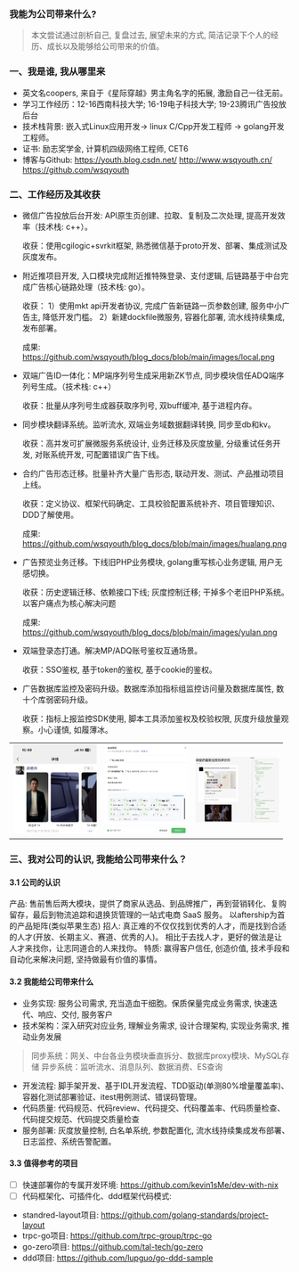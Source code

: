 ### 我能为公司带来什么?

> 本文尝试通过剖析自己, 复盘过去, 展望未来的方式, 简洁记录下个人的经历、成长以及能够给公司带来的价值。


### 一、我是谁, 我从哪里来

* 英文名coopers, 来自于《星际穿越》男主角名字的拓展, 激励自己一往无前。
* 学习工作经历：12-16西南科技大学; 16-19电子科技大学; 19-23腾讯广告投放后台
* 技术栈背景: 嵌入式Linux应用开发-> linux C/Cpp开发工程师 -> golang开发工程师。
* 证书: 励志奖学金, 计算机四级网络工程师, CET6
* 博客与Github: https://youth.blog.csdn.net/   http://www.wsqyouth.cn/  https://github.com/wsqyouth 

### 二、工作经历及其收获

* 微信广告投放后台开发: API原生页创建、拉取、复制及二次处理, 提高开发效率（技术栈: c++）。

  收获：使用cgilogic+svrkit框架, 熟悉微信基于proto开发、部署、集成测试及灰度发布。
* 附近推项目开发, 入口模块完成附近推特殊登录、支付逻辑, 后链路基于中台完成广告核心链路处理（技术栈: go）。

  收获：
  1）使用mkt api开发者协议, 完成广告新链路一页参数创建, 服务中小广告主, 降低开发门槛。
  2）新建dockfile微服务, 容器化部署, 流水线持续集成, 发布部署。

  成果: https://github.com/wsqyouth/blog_docs/blob/main/images/local.png
* 双端广告ID一体化：MP端序列号生成采用新ZK节点, 同步模块信任ADQ端序列号生成。（技术栈: c++）

  收获：批量从序列号生成器获取序列号, 双buff缓冲, 基于进程内存。
* 同步模块翻译系统。监听流水, 双端业务域数据翻译转换, 同步至db和kv。

  收获：高并发可扩展微服务系统设计, 业务迁移及灰度放量, 分级重试任务开发, 对账系统开发, 可配置错误广告下线。
* 合约广告形态迁移。批量补齐大量广告形态, 联动开发、测试、产品推动项目上线。

  收获：定义协议、框架代码确定、工具校验配置系统补齐、项目管理知识、DDD了解使用。

  成果: https://github.com/wsqyouth/blog_docs/blob/main/images/hualang.png
* 广告预览业务迁移。下线旧PHP业务模块, golang重写核心业务逻辑, 用户无感切换。

  收获：历史逻辑迁移、依赖接口下线; 灰度控制迁移; 干掉多个老旧PHP系统。以客户痛点为核心解决问题

  成果: https://github.com/wsqyouth/blog_docs/blob/main/images/yulan.png

* 双端登录态打通。解决MP/ADQ账号鉴权互通场景。

  收获：SSO鉴权, 基于token的鉴权, 基于cookie的鉴权。
* 广告数据库监控及密码升级。数据库添加指标组监控访问量及数据库属性, 数十个库弱密码升级。

  收获：指标上报监控SDK使用, 脚本工具添加鉴权及校验权限, 灰度升级放量观察。小心谨慎, 如履薄冰。

<table>
  <tr>
    <td>
      <img src="https://github.com/wsqyouth/blog_docs/blob/main/images/hualang.png" width="150px">
    </td>
    <td>
      <img src="https://github.com/wsqyouth/blog_docs/blob/main/images/yulan.png" width="150px">
    </td>
    <td>
      <img src="https://github.com/wsqyouth/blog_docs/blob/main/images/local.png" width="150px">
    </td>
  </tr>
</table>

### 三、我对公司的认识, 我能给公司带来什么？

#### 3.1 公司的认识
产品: 售前售后两大模块，提供了商家从选品、到品牌推广，再到营销转化、复购留存，最后到物流追踪和退换货管理的一站式电商 SaaS 服务。
     以aftership为首的产品矩阵(类似苹果生态)
招人: 真正难的不仅仅找到优秀的人才，而是找到合适的人才(开放、长期主义、赛道、优秀的人)。
     相比于去找人才，更好的做法是让人才来找你，让志同道合的人来找你。
特质: 赢得客户信任, 创造价值, 技术手段和自动化来解决问题, 坚持做最有价值的事情。
#### 3.2 我能给公司带来什么
* 业务实现: 服务公司需求, 充当造血干细胞。保质保量完成业务需求, 快速迭代、响应、交付, 服务客户
* 技术架构：深入研究对应业务, 理解业务需求, 设计合理架构, 实现业务需求, 推动业务发展
> 同步系统：网关、中台各业务模块垂直拆分、数据库proxy模块、MySQL存储
> 异步系统：监听流水、消息队列、数据消费、ES查询
* 开发流程: 脚手架开发、基于IDL开发流程、TDD驱动(单测80%增量覆盖率)、容器化测试部署验证、itest用例测试、错误码管理。
* 代码质量: 代码规范、代码review、代码提交、代码覆盖率、代码质量检查、代码提交规范、代码提交质量检查
* 服务部署: 灰度放量控制, 白名单系统, 参数配置化, 流水线持续集成发布部署、日志监控、系统告警配置。


#### 3.3 值得参考的项目
- [ ] 快速部署你的专属开发环境: https://github.com/kevin1sMe/dev-with-nix
- [ ] 代码框架化、可插件化、ddd框架代码模式:
* standred-layout项目: https://github.com/golang-standards/project-layout
* trpc-go项目: https://github.com/trpc-group/trpc-go
* go-zero项目: https://github.com/tal-tech/go-zero
* ddd项目: https://github.com/lupguo/go-ddd-sample